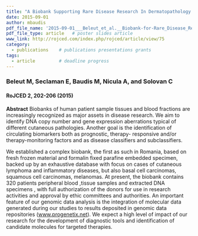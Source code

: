 ```yaml
---
title: "A Biobank Supporting Rare Disease Research In Dermatopathology. Our Experience In Establishing A Biobank."
date: 2015-09-01
author: mbaudis
pdf_file_name: '2015-09-01___Beleut_et_al.__Biobank-for-Rare_Disease_Research__RomJDermPath.pdf'   # your_file_no_path.pdf
pdf_file_type: article   # poster slides article
www_link: http://rojced.com/index.php/rojced/article/view/75
category:
  - publications    # publications presentations grants
tags:
  - article         # deadline progress
---
```


### Beleut M, Seclaman E, Baudis M, Nicula A, and Solovan C
#### RoJCED 2, 202-206 (2015)


**Abstract** Biobanks of human patient sample tissues and blood fractions are increasingly recognized as major assets in disease research. We aim to identify DNA copy number and gene expression aberrations typical of different cutaneous pathologies. Another goal is the identification of circulating biomarkers both as prognostic, therapy- responsive and/or therapy-monitoring factors and as disease classifiers and subclassifiers.
<!--more-->
We established a complex biobank, the first as such in Romania, based on fresh frozen material and formalin fixed parafine embedded specimen, backed up by an exhaustive database with focus on cases of cutaneous lymphoma and inflammatory diseases, but also basal cell carcinomas, squamous cell carcinomas, melanomas. At present, the biobank contains 320 patients peripheral blood ,tissue samples and extracted DNA specimens , with full authorization of the donors for use in research activities and approval by ethic committees and authorities. An important feature of our genomic data analysis is the integration of molecular data generated during our studies to results deposited in genomic data repositories (www.progenetix.net). We expect a high level of impact of our research for the development of diagnostic tools and identification of candidate molecules for targeted therapies.


